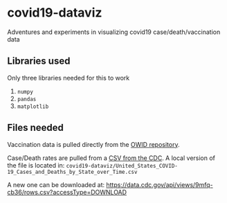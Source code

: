 # covid19-dataviz
Adventures and experiments in visualizing covid19 case/death/vaccination data

## Libraries used
Only three libraries needed for this to work
1. `numpy`
2. `pandas`
3. `matplotlib`

## Files needed
Vaccination data is pulled directly from the [OWID repository](https://github.com/owid/covid-19-data/tree/master/public/data/vaccinations). 

Case/Death rates are pulled from a [CSV from the CDC](https://data.cdc.gov/Case-Surveillance/United-States-COVID-19-Cases-and-Deaths-by-State-o/9mfq-cb36). A local version of the file is located in: `covid19-dataviz/United_States_COVID-19_Cases_and_Deaths_by_State_over_Time.csv`

A new one can be downloaded at: https://data.cdc.gov/api/views/9mfq-cb36/rows.csv?accessType=DOWNLOAD

